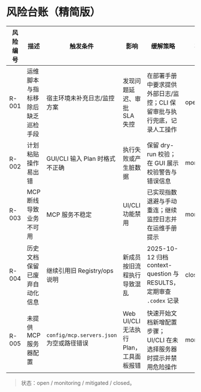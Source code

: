 # 风险台账（精简版）

| 风险编号 | 描述 | 触发条件 | 影响 | 缓解策略 | 状态 |
| --- | --- | --- | --- | --- | --- |
| R-001 | 运维脚本与指标移除后缺乏巡检手段 | 宿主环境未补充日志/监控方案 | 发现问题延迟、审批 SLA 失控 | 在部署手册中要求提供外部日志/监控；CLI 保留审批与执行兜底，记录人工操作 | open |
| R-002 | 计划粘贴操作易出错 | GUI/CLI 输入 Plan 时格式不正确 | 执行失败或产生脏数据 | 保留 dry-run 校验；在 GUI 展示校验警告与错误信息 | monitoring |
| R-003 | MCP 断线导致业务不可用 | MCP 服务不稳定 | UI/CLI 功能禁用 | 已实现指数退避与手动重连；继续监控日志并在运维手册提示 | monitoring |
| R-004 | 历史文档保留已废弃自动化信息 | 继续引用旧 Registry/ops 说明 | 新成员按旧流程执行导致混乱 | 2025-10-12 归档 context-question 与 RESULTS，定期审查 `.codex` 记录 | closed |
| R-005 | 未提供 MCP 服务器配置 | `config/mcp.servers.json` 为空或路径错误 | Web UI/CLI 无法执行 Plan，工具面板报错 | 快速开始文档新增配置步骤；UI/CLI 在未选择服务器时提示并禁用危险操作 | monitoring |

> 状态：open / monitoring / mitigated / closed。

